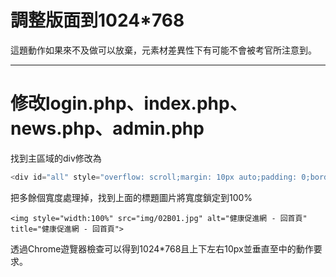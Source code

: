 # 調整版面到1024\*768

這題動作如果來不及做可以放棄，元素材差異性下有可能不會被考官所注意到。

---

# 修改login.php、index.php、news.php、admin.php

找到主區域的div修改為

```php
<div id="all" style="overflow: scroll;margin: 10px auto;padding: 0;border: 0;width: 1024px;height: 768px;">
```

把多餘個寬度處理掉，找到上面的標題圖片將寬度鎖定到100%

```
<img style="width:100%" src="img/02B01.jpg" alt="健康促進網 - 回首頁" title="健康促進網 - 回首頁">
```

透過Chrome遊覽器檢查可以得到1024\*768且上下左右10px並垂直至中的動作要求。


